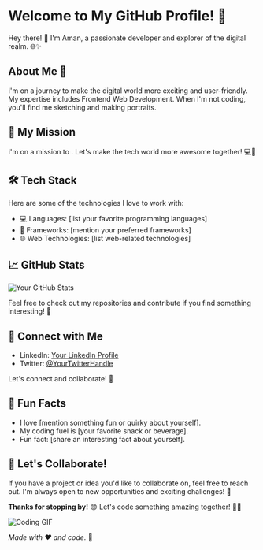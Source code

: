 # Welcome to My GitHub Profile! 🚀

Hey there! 👋 I'm Aman, a passionate developer and explorer of the digital realm. 🌐✨

## About Me 🌟

I'm on a journey to make the digital world more exciting and user-friendly. My expertise includes Frontend Web Development. When I'm not coding, you'll find me sketching and making portraits.

## 🚀 My Mission

I'm on a mission to  . Let's make the tech world more awesome together! 💻🌈

## 🛠️ Tech Stack

Here are some of the technologies I love to work with:

- 💻 Languages: [list your favorite programming languages]
- 🚀 Frameworks: [mention your preferred frameworks]
- 🌐 Web Technologies: [list web-related technologies]

## 📈 GitHub Stats

![Your GitHub Stats](your-github-stats-image-link)

Feel free to check out my repositories and contribute if you find something interesting! 🎉

## 🔗 Connect with Me

- LinkedIn: [Your LinkedIn Profile](link-to-your-linkedin)
- Twitter: [@YourTwitterHandle](link-to-your-twitter)

Let's connect and collaborate! 🤝

## 🌈 Fun Facts

- I love [mention something fun or quirky about yourself].
- My coding fuel is [your favorite snack or beverage].
- Fun fact: [share an interesting fact about yourself].

## 🎉 Let's Collaborate!

If you have a project or idea you'd like to collaborate on, feel free to reach out. I'm always open to new opportunities and exciting challenges! 🌟

**Thanks for stopping by!** 😊 Let's code something amazing together! 🚀✨

![Coding GIF](link-to-a-coding-gif.gif)

*Made with ❤️ and code.* 🌈
